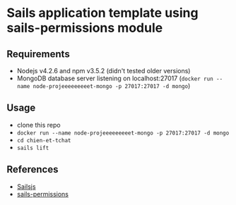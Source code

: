 # Sails application template using sails-permissions module


## Requirements
* Nodejs v4.2.6 and npm v3.5.2 (didn't tested older versions)
* MongoDB database server listening on localhost:27017 (`docker run --name node-projeeeeeeeeet-mongo -p 27017:27017 -d mongo`)

## Usage
* clone this repo
* `docker run --name node-projeeeeeeeeet-mongo -p 27017:27017 -d mongo`
* `cd chien-et-tchat`
* `sails lift`

## References
* [Sailsjs](https://sailsjs.com)
* [sails-permissions](https://github.com/trailsjs/sails-permissions)
